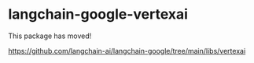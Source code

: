# langchain-google-vertexai

This package has moved!

https://github.com/langchain-ai/langchain-google/tree/main/libs/vertexai